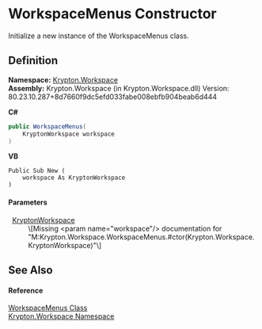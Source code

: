 # WorkspaceMenus Constructor


Initialize a new instance of the WorkspaceMenus class.



## Definition
**Namespace:** <a href="0dbf488f-9676-a1e5-a949-1b4bcea03d52.md">Krypton.Workspace</a>  
**Assembly:** Krypton.Workspace (in Krypton.Workspace.dll) Version: 80.23.10.287+8d7660f9dc5efd033fabe008ebfb904beab6d444

**C#**
``` C#
public WorkspaceMenus(
	KryptonWorkspace workspace
)
```
**VB**
``` VB
Public Sub New ( 
	workspace As KryptonWorkspace
)
```



#### Parameters
<dl><dt>  <a href="a977050a-c9d5-1360-9b5d-5a07a77ae65c.md">KryptonWorkspace</a></dt><dd>\[Missing &lt;param name="workspace"/&gt; documentation for "M:Krypton.Workspace.WorkspaceMenus.#ctor(Krypton.Workspace.KryptonWorkspace)"\]</dd></dl>

## See Also


#### Reference
<a href="43e0663b-4351-7e09-61ec-89a46359473b.md">WorkspaceMenus Class</a>  
<a href="0dbf488f-9676-a1e5-a949-1b4bcea03d52.md">Krypton.Workspace Namespace</a>  
